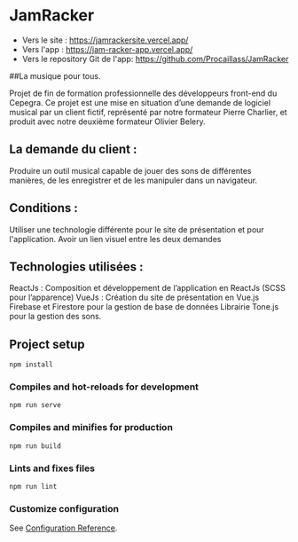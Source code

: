 # JamRacker

- Vers le site :  https://jamrackersite.vercel.app/
- Vers l'app : https://jam-racker-app.vercel.app/
- Vers le repository Git de l'app: https://github.com/Procaillass/JamRacker


##La musique pour tous.

Projet de fin de formation professionnelle des développeurs front-end du Cepegra. Ce projet est une mise en situation d’une demande de logiciel musical par un client fictif, représenté par notre formateur Pierre Charlier, et produit avec notre deuxième formateur Olivier Belery.


## La demande du client :
Produire un outil musical capable de jouer des sons de différentes manières, de les enregistrer et de les manipuler dans un navigateur.


## Conditions :
Utiliser une technologie différente pour le site de présentation et pour l'application.
Avoir un lien visuel entre les deux demandes

## Technologies utilisées :
ReactJs : Composition et développement de l’application en ReactJs (SCSS pour l’apparence)
VueJs : Création du site de présentation en Vue.js
Firebase et Firestore pour la gestion de base de données
Librairie Tone.js pour la gestion des sons.


## Project setup
```
npm install
```

### Compiles and hot-reloads for development
```
npm run serve
```

### Compiles and minifies for production
```
npm run build
```

### Lints and fixes files
```
npm run lint
```

### Customize configuration
See [Configuration Reference](https://cli.vuejs.org/config/).
